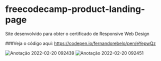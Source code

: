# freecodecamp-product-landing-page
Site desenvolvido para obter o certificado de Responsive Web Design

###Veja o código aqui: https://codepen.io/fernandorebelo/pen/eYepwQz

![Anotação 2022-02-20 092439](https://user-images.githubusercontent.com/94297628/154842422-72953e93-c893-4d20-b323-67b689bf2f34.jpg)
![Anotação 2022-02-20 092451](https://user-images.githubusercontent.com/94297628/154842425-fe07b1aa-4e60-410e-9f2d-cacbe95b968f.jpg)
